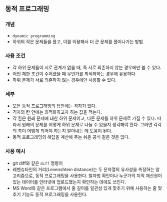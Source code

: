 ## 동적 프로그래밍

### 개념

- `dynamic programming`
- 하위의 작은 문제들을 풀고, 이를 이용해서 더 큰 문제를 풀어나가는 방법

### 사용 조건

- 각 하위 문제들이 서로 관계가 없을 때, 즉 서로 의존하지 않는 경우에만 쓸 수 있다.
- 어떤 제한 조건이 주어졌을 때 무언가를 최적화하는 경우에 유용하다.
- 하위 문제가 서로 의존하지 않는 경우에만 사용할 수 있다.

### 세부

- 모든 동적 프로그래밍의 답안에는 격자가 있다.
- 격자의 칸 안에는 최적화하고자 하는 값을 적는다.
- 각 칸은 원래 문제에 대한 하위 문제이고, 다른 문제를 하위 문제로 가질 수 있다. 따라서 원래의 문제를 어떻게 하위 문제로 나눌 수 있을지 생각해야 한다. 그러면 각각의 축이 어떻게 되어야 하는지 알아내는 데 도움이 된다.
- 동적 프로그래밍의 해답을 계산해 주는 쉬운 공식 같은 것은 없다.

### 사용 예시

- git diff와 같은 `diff` 명령어
- 레벤슈타인의 거리(Levenshtein distance)는 두 문자열의 유사성을 측정하는 알고리즘으로, 동적 프로그래밍을 사용한다. 철자법 확인이나 누군가의 지적 재산권이 있는 데이터를 인터넷에 업로드했는지 확인하는 데에도 쓰인다.
- MS Word와 같은 프로그램에서 줄 길이를 일관성 있게 맞추기 위해 사용하는 줄 맞추기 기능도 동적 프로그래밍을 사용한다.
